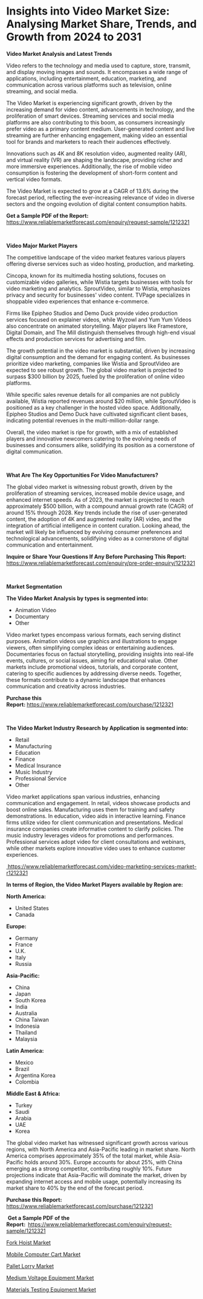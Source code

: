 <p><h1>Insights into Video Market Size: Analysing Market Share, Trends, and Growth from 2024 to 2031</h1></p><p><strong>Video Market Analysis and Latest Trends</strong></p>
<p><p>Video refers to the technology and media used to capture, store, transmit, and display moving images and sounds. It encompasses a wide range of applications, including entertainment, education, marketing, and communication across various platforms such as television, online streaming, and social media.</p><p>The Video Market is experiencing significant growth, driven by the increasing demand for video content, advancements in technology, and the proliferation of smart devices. Streaming services and social media platforms are also contributing to this boom, as consumers increasingly prefer video as a primary content medium. User-generated content and live streaming are further enhancing engagement, making video an essential tool for brands and marketers to reach their audiences effectively.</p><p>Innovations such as 4K and 8K resolution video, augmented reality (AR), and virtual reality (VR) are shaping the landscape, providing richer and more immersive experiences. Additionally, the rise of mobile video consumption is fostering the development of short-form content and vertical video formats.</p><p>The Video Market is expected to grow at a CAGR of 13.6% during the forecast period, reflecting the ever-increasing relevance of video in diverse sectors and the ongoing evolution of digital content consumption habits.</p></p>
<p><strong>Get a Sample PDF of the Report:&nbsp;</strong> <a href="https://www.reliablemarketforecast.com/enquiry/request-sample/1212321?utm_campaign=1404&utm_medium=2&utm_source=Github&utm_content=ia&utm_term=06102024&utm_id=video">https://www.reliablemarketforecast.com/enquiry/request-sample/1212321</a></p>
<p>&nbsp;</p>
<p><strong>Video Major Market Players</strong></p>
<p><p>The competitive landscape of the video market features various players offering diverse services such as video hosting, production, and marketing. </p><p>Cincopa, known for its multimedia hosting solutions, focuses on customizable video galleries, while Wistia targets businesses with tools for video marketing and analytics. SproutVideo, similar to Wistia, emphasizes privacy and security for businesses' video content. TVPage specializes in shoppable video experiences that enhance e-commerce.</p><p>Firms like Epipheo Studios and Demo Duck provide video production services focused on explainer videos, while Wyzowl and Yum Yum Videos also concentrate on animated storytelling. Major players like Framestore, Digital Domain, and The Mill distinguish themselves through high-end visual effects and production services for advertising and film.</p><p>The growth potential in the video market is substantial, driven by increasing digital consumption and the demand for engaging content. As businesses prioritize video marketing, companies like Wistia and SproutVideo are expected to see robust growth. The global video market is projected to surpass $300 billion by 2025, fueled by the proliferation of online video platforms.</p><p>While specific sales revenue details for all companies are not publicly available, Wistia reported revenues around $20 million, while SproutVideo is positioned as a key challenger in the hosted video space. Additionally, Epipheo Studios and Demo Duck have cultivated significant client bases, indicating potential revenues in the multi-million-dollar range.</p><p>Overall, the video market is ripe for growth, with a mix of established players and innovative newcomers catering to the evolving needs of businesses and consumers alike, solidifying its position as a cornerstone of digital communication.</p></p>
<p>&nbsp;</p>
<p><strong>What Are The Key Opportunities For Video Manufacturers?</strong></p>
<p><p>The global video market is witnessing robust growth, driven by the proliferation of streaming services, increased mobile device usage, and enhanced internet speeds. As of 2023, the market is projected to reach approximately $500 billion, with a compound annual growth rate (CAGR) of around 15% through 2028. Key trends include the rise of user-generated content, the adoption of 4K and augmented reality (AR) video, and the integration of artificial intelligence in content curation. Looking ahead, the market will likely be influenced by evolving consumer preferences and technological advancements, solidifying video as a cornerstone of digital communication and entertainment.</p></p>
<p><strong>Inquire or Share Your Questions If Any Before Purchasing This Report:</strong> <a href="https://www.reliablemarketforecast.com/enquiry/pre-order-enquiry/1212321?utm_campaign=1404&utm_medium=2&utm_source=Github&utm_content=ia&utm_term=06102024&utm_id=video">https://www.reliablemarketforecast.com/enquiry/pre-order-enquiry/1212321</a></p>
<p>&nbsp;</p>
<p><strong>Market Segmentation</strong></p>
<p><strong>The Video Market Analysis by types is segmented into:</strong></p>
<p><ul><li>Animation Video</li><li>Documentary</li><li>Other</li></ul></p>
<p><p>Video market types encompass various formats, each serving distinct purposes. Animation videos use graphics and illustrations to engage viewers, often simplifying complex ideas or entertaining audiences. Documentaries focus on factual storytelling, providing insights into real-life events, cultures, or social issues, aiming for educational value. Other markets include promotional videos, tutorials, and corporate content, catering to specific audiences by addressing diverse needs. Together, these formats contribute to a dynamic landscape that enhances communication and creativity across industries.</p></p>
<p><strong>Purchase this Report:&nbsp;</strong><a href="https://www.reliablemarketforecast.com/purchase/1212321?utm_campaign=1404&utm_medium=2&utm_source=Github&utm_content=ia&utm_term=06102024&utm_id=video">https://www.reliablemarketforecast.com/purchase/1212321</a></p>
<p>&nbsp;</p>
<p><strong>The Video Market Industry Research by Application is segmented into:</strong></p>
<p><ul><li>Retail</li><li>Manufacturing</li><li>Education</li><li>Finance</li><li>Medical Insurance</li><li>Music Industry</li><li>Professional Service</li><li>Other</li></ul></p>
<p><p>Video market applications span various industries, enhancing communication and engagement. In retail, videos showcase products and boost online sales. Manufacturing uses them for training and safety demonstrations. In education, video aids in interactive learning. Finance firms utilize video for client communication and presentations. Medical insurance companies create informative content to clarify policies. The music industry leverages videos for promotions and performances. Professional services adopt video for client consultations and webinars, while other markets explore innovative video uses to enhance customer experiences.</p></p>
<p><a href="https://www.reliablemarketforecast.com/video-marketing-services-market-r1212321?utm_campaign=1404&utm_medium=2&utm_source=Github&utm_content=ia&utm_term=06102024&utm_id=video">&nbsp;https://www.reliablemarketforecast.com/video-marketing-services-market-r1212321</a></p>
<p><strong>In terms of Region, the Video Market Players available by Region are:</strong></p>
<p>
    <p> <strong> North America: </strong>
        <ul>
            <li>United States</li>
            <li>Canada</li>
        </ul>
        </p> 
    <p> <strong> Europe: </strong>
        <ul>
            <li>Germany</li>
            <li>France</li>
            <li>U.K.</li>
            <li>Italy</li>
            <li>Russia</li>
        </ul>
        </p> 
    <p> <strong> Asia-Pacific: </strong>
        <ul>
            <li>China</li>
            <li>Japan</li>
            <li>South Korea</li>
            <li>India</li>
            <li>Australia</li>
            <li>China Taiwan</li>
            <li>Indonesia</li>
            <li>Thailand</li>
            <li>Malaysia</li>
        </ul>
        </p> 
    <p> <strong> Latin America: </strong>
        <ul>
            <li>Mexico</li>
            <li>Brazil</li>
            <li>Argentina Korea</li>
            <li>Colombia</li>
        </ul>
        </p> 
    <p> <strong> Middle East & Africa: </strong>
        <ul>
            <li>Turkey</li>
            <li>Saudi</li>
            <li>Arabia</li>
            <li>UAE</li>
            <li>Korea</li>
        </ul>
    </p>
    </p>
<p><p>The global video market has witnessed significant growth across various regions, with North America and Asia-Pacific leading in market share. North America comprises approximately 35% of the total market, while Asia-Pacific holds around 30%. Europe accounts for about 25%, with China emerging as a strong competitor, contributing roughly 10%. Future projections indicate that Asia-Pacific will dominate the market, driven by expanding internet access and mobile usage, potentially increasing its market share to 40% by the end of the forecast period.</p></p>
<p><strong>Purchase this Report: </strong><a href="https://www.reliablemarketforecast.com/purchase/1212321?utm_campaign=1404&utm_medium=2&utm_source=Github&utm_content=ia&utm_term=06102024&utm_id=video">https://www.reliablemarketforecast.com/purchase/1212321</a></p>
<p>&nbsp;<strong>Get a Sample PDF of the Report:&nbsp;&nbsp;</strong><a href="https://www.reliablemarketforecast.com/enquiry/request-sample/1212321?utm_campaign=1404&utm_medium=2&utm_source=Github&utm_content=ia&utm_term=06102024&utm_id=video">https://www.reliablemarketforecast.com/enquiry/request-sample/1212321</a></p>
<p><strong></strong></p>
<p><p><a href="https://www.linkedin.com/pulse/fork-hoist-market-outlook-complete-industry-analysis-2024-2031-9tale?utm_campaign=1404&utm_medium=2&utm_source=Github&utm_content=ia&utm_term=06102024&utm_id=video">Fork Hoist Market</a></p><p><a href="https://www.linkedin.com/pulse/global-mobile-computer-cart-market-analysis-trends-forecasts-gfdbe?utm_campaign=1404&utm_medium=2&utm_source=Github&utm_content=ia&utm_term=06102024&utm_id=video">Mobile Computer Cart Market</a></p><p><a href="https://www.linkedin.com/pulse/pallet-lorry-market-trends-strategic-insights-2024--fouee?utm_campaign=1404&utm_medium=2&utm_source=Github&utm_content=ia&utm_term=06102024&utm_id=video">Pallet Lorry Market</a></p><p><a href="https://www.linkedin.com/pulse/global-medium-voltage-equipment-market-size-trends-analysis-kbk2e?utm_campaign=1404&utm_medium=2&utm_source=Github&utm_content=ia&utm_term=06102024&utm_id=video">Medium Voltage Equipment Market</a></p><p><a href="https://www.linkedin.com/pulse/emerging-technologies-reshaping-materials-testing-equipment-mcawe?utm_campaign=1404&utm_medium=2&utm_source=Github&utm_content=ia&utm_term=06102024&utm_id=video">Materials Testing Equipment Market</a></p></p>